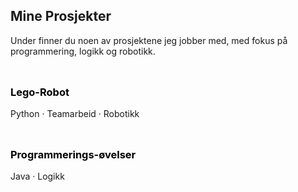 <div style="display: flex; align-items: flex-start;">
  <div style="margin-right: 20px;">
    <h2>Mine Prosjekter</h2>
    <p>Under finner du noen av prosjektene jeg jobber med, med fokus på programmering, logikk og robotikk.</p>
  </div>
</div>

<div style="display: flex; align-items: center; margin-top: 10px;">
  <div>
    <h3><a href="https://git.ntnu.no/IDATT1004-Team-23-H2025/lego-linedriver" target="_blank" style="text-decoration: none; color: black;">Lego-Robot</a></h3>
    <p>Python · Teamarbeid · Robotikk</p>
  </div>
</div>

<div style="display: flex; align-items: center; margin-top: 10px;">
  <div>
    <h3><a href="https://github.com/hen03rik/ovingProgrammering1" target="_blank" style="text-decoration: none; color: black;">Programmerings-øvelser</a></h3>
    <p>Java · Logikk</p>
  </div>
</div>
